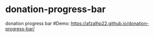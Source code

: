 # donation-progress-bar
donation progress bar
#Demo: https://afzalhp22.github.io/donation-progress-bar/
